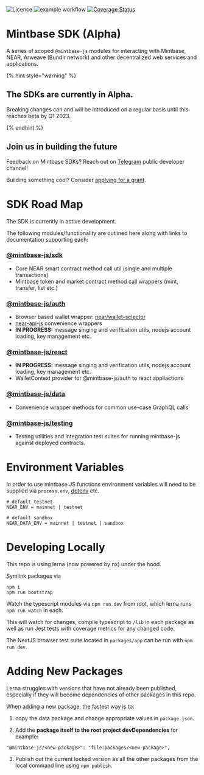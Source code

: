 ![Licence](https://img.shields.io/badge/license-MIT-blue.svg) ![example workflow](https://github.com/Mintbase/mintbase-js/actions/workflows/ci.yml/badge.svg) [![Coverage Status](https://coveralls.io/repos/github/Mintbase/mintbase-js/badge.svg?branch=add-wallet-selector)](https://coveralls.io/github/Mintbase/mintbase-js?branch=add-wallet-selector)

# Mintbase SDK (Alpha)

A series of scoped `@mintbase-js` modules for interacting with Mintbase, NEAR, Arweave (Bundlr network) and other decentralized web services and applications.

{% hint style="warning" %}
## The SDKs are currently in Alpha.
Breaking changes can and will be introduced on a regular basis until this reaches beta by Q1 2023.

{% endhint %}


## Join us in building the future

Feedback on Mintbase SDKs? Reach out on [Telegram](https://t.me/mintdev) public developer channel!

Building something cool? Consider [applying for a grant](https://github.com/Mintbase/Grants-Program).


# SDK Road Map

The SDK is currently in active development.

The following modules/functionality are outlined here along with links to documentation supporting each:

### [@mintbase-js/sdk](packages/sdk)

 - Core NEAR smart contract method call util (single and multiple transactions)
 - Mintbase token and market contract method call wrappers (mint, transfer, list etc.)

### [@mintbase-js/auth](packages/auth/)

 - Browser based wallet wrapper: [near/wallet-selector](https://github.com/near/wallet-selector/)
 - [near-api-js](https://github.com/near/near-api-js) convenience wrappers
 - **IN PROGRESS:** message singing and verification utils, nodejs account loading, key management etc.

### [@mintbase-js/react](packages/react)
  - **IN PROGRESS:** message singing and verification utils, nodejs account loading, key management etc.
  - WalletContext provider for @mintbase-js/auth to react appliactions

### [@mintbase-js/data](packages/data)
  - Convenience wrapper methods for common use-case GraphQL calls

### [@mintbase-js/testing](packages/testing)
  - Testing utilities and integration test suites for running mintbase-js against deployed contracts.


# Environment Variables

In order to use mintbase JS functions environment variables will need to be supplied via `process.env`, [dotenv](https://www.npmjs.com/package/dotenv) etc.

```
# default testnet
NEAR_ENV = mainnet | testnet

# default sandbox
NEAR_DATA_ENV = mainnet | testnet | sandbox
```


# Developing Locally

This repo is using lerna (now powered by nx) under the hood.

Symlink packages via

```
npm i
npm run bootstrap
```

Watch the typescript modules via `npm run dev` from root, which lerna runs `npm run watch` in each.


This will watch for changes, compile typescript to `/lib` in each package as well as run Jest tests with coverage metrics for any changed code.

The NextJS browser test suite located in `packages/app` can be run with `npm run dev`.

# Adding New Packages

Lerna struggles with versions that have not already been published, especially if they will become dependencies of other packages in this repo.

When adding a new package, the fastest way is to:

1. copy the data package and change appropriate values in `package.json`.

2. Add the **package itself to the root project devDependencies** for example:
```
"@mintbase-js/<new-package>": "file:packages/<new-package>",
```

3. Publish out the current locked version as all the other packages from the local command line using `npm publish`.